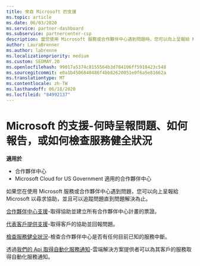```yaml
---
title: 來自 Microsoft 的支援
ms.topic: article
ms.date: 06/03/2020
ms.service: partner-dashboard
ms.subservice: partnercenter-csp
description: 當您使用 Microsoft 服務或合作夥伴中心遇到問題時，您可以向上呈報給 Microsoft 以尋求協助，並且可以追蹤問題直到問題解決為止。
author: LauraBrenner
ms.author: labrenne
ms.localizationpriority: medium
ms.custom: SEOMAY.20
ms.openlocfilehash: 99017a5374c8155564b3d784106ff5918423c548
ms.sourcegitcommit: e0a1b4506840486f4bb82620051e0f6a5e81662a
ms.translationtype: MT
ms.contentlocale: zh-TW
ms.lasthandoff: 06/18/2020
ms.locfileid: "84992137"
---
```

# <a name="support-from-microsoft---when-to-escalate-issues-how-to-report-them-or-how-to-check-service-health"></a>Microsoft 的支援-何時呈報問題、如何報告，或如何檢查服務健全狀況

**適用於**

- 合作夥伴中心
- Microsoft Cloud for US Government 適用的合作夥伴中心

如果您在使用 Microsoft 服務或合作夥伴中心遇到問題，您可以向上呈報給 Microsoft 以尋求協助，並且可以追蹤問題直到問題解決為止。

[合作夥伴中心支援](report-problems-with-partner-center.md)-取得協助並建立所有合作夥伴中心計畫的票證。

[代表客戶提供支援](report-problems-on-behalf-of-a-customer.md)-取得客戶的協助並回報問題。

[檢查服務健全狀況](check-service-health.md)-檢查合作夥伴中心是否有任何目前已知的服務中斷。

透過[我們的 Api 取得自動化服務通知](get-automated-service-notifications-with-our-apis.md)-雲端解決方案提供者可以為其客戶的服務取得自動化服務通知。


 

 



